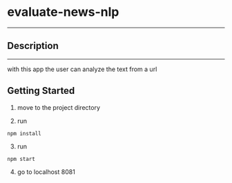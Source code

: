 # evaluate-news-nlp

---

## Description

---

with this app the user can analyze the text from a url

## Getting Started

1. move to the project directory

2. run

```
npm install
```

3. run

```
npm start
```

4. go to localhost 8081
